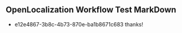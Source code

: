 ## OpenLocalization Workflow Test MarkDown
* e12e4867-3b8c-4b73-870e-ba1b8671c683 
thanks!

<!--HONumber=Mar16_HO5-->


